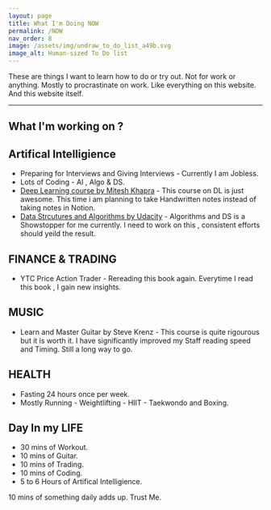 ```yaml
---
layout: page
title: What I'm Doing NOW 
permalink: /NOW
nav_order: 8
image: /assets/img/undraw_to_do_list_a49b.svg
image_alt: Human-sized To Do list
---
```


These are things I want to learn how to do or try out. Not for work or anything. Mostly to procrastinate on work. Like everything on this website. And this website itself.

---

## What I'm working on ? 

## Artifical Intelligience
- Preparing for Interviews and Giving Interviews - Currently I am Jobless.
- Lots of Coding - AI , Algo & DS.
- [Deep Learning course by Mitesh Khapra](https://www.cse.iitm.ac.in/~miteshk/CS7015.html) - This course on DL is just awesome. This time i am planning to take Handwritten notes instead of taking notes in Notion.
- [Data Strcutures and Algorithms by Udacity](https://www.udacity.com) - Algorithms and DS is a Showstopper for me currently. I need to work on this , consistent efforts should yeild the result.

## FINANCE & TRADING
- YTC Price Action Trader - Rereading this book again. Everytime I read this book , I gain new insights. 

## MUSIC
- Learn and Master Guitar by Steve Krenz - This course is quite rigourous but it is worth it. I have significantly improved my Staff reading speed and Timing. Still a long way to go.

## HEALTH
- Fasting 24 hours once per week.
- Mostly Running - Weightlifting - HIIT - Taekwondo and Boxing.

## Day In my LIFE
- 30 mins of Workout.
- 10 mins of Guitar.
- 10 mins of Trading.
- 10 mins of Coding.
- 5 to 6 Hours of Artifical Intelligience.

10 mins of something daily adds up. Trust Me.